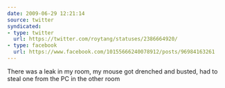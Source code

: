 ```yaml
---
date: 2009-06-29 12:21:14
source: twitter
syndicated:
- type: twitter
  url: https://twitter.com/roytang/statuses/2386664920/
- type: facebook
  url: https://www.facebook.com/10155666240078912/posts/96984163261
---
```


There was a leak in my room, my mouse got drenched and busted, had to steal one from the PC in the other room